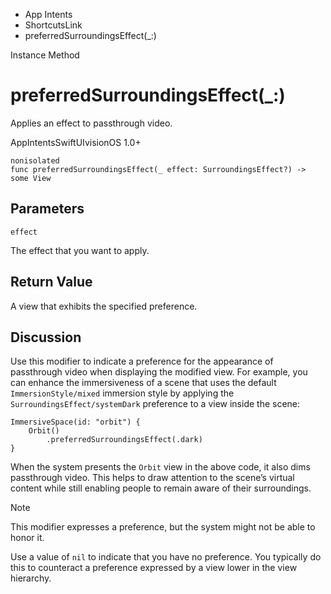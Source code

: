 

- App Intents
- ShortcutsLink
-  preferredSurroundingsEffect(\_:) 

Instance Method

# preferredSurroundingsEffect(\_:)

Applies an effect to passthrough video.

AppIntentsSwiftUIvisionOS 1.0+

``` source
nonisolated
func preferredSurroundingsEffect(_ effect: SurroundingsEffect?) -> some View
```

## Parameters 

`effect`  

The effect that you want to apply.

## Return Value

A view that exhibits the specified preference.

## Discussion

Use this modifier to indicate a preference for the appearance of passthrough video when displaying the modified view. For example, you can enhance the immersiveness of a scene that uses the default `ImmersionStyle/mixed` immersion style by applying the `SurroundingsEffect/systemDark` preference to a view inside the scene:

```
ImmersiveSpace(id: "orbit") {
    Orbit()
        .preferredSurroundingsEffect(.dark)
}
```

When the system presents the `Orbit` view in the above code, it also dims passthrough video. This helps to draw attention to the scene’s virtual content while still enabling people to remain aware of their surroundings.

Note

This modifier expresses a preference, but the system might not be able to honor it.

Use a value of `nil` to indicate that you have no preference. You typically do this to counteract a preference expressed by a view lower in the view hierarchy.

